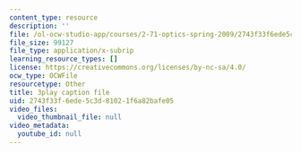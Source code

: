 ```yaml
---
content_type: resource
description: ''
file: /ol-ocw-studio-app/courses/2-71-optics-spring-2009/2743f33f6ede5c3d81021f6a82bafe05_W-7gI87IG1A.vtt
file_size: 99127
file_type: application/x-subrip
learning_resource_types: []
license: https://creativecommons.org/licenses/by-nc-sa/4.0/
ocw_type: OCWFile
resourcetype: Other
title: 3play caption file
uid: 2743f33f-6ede-5c3d-8102-1f6a82bafe05
video_files:
  video_thumbnail_file: null
video_metadata:
  youtube_id: null
---
```

